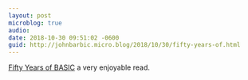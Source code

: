 ```yaml
---
layout: post
microblog: true
audio: 
date: 2018-10-30 09:51:02 -0600
guid: http://johnbarbic.micro.blog/2018/10/30/fifty-years-of.html
---
```

[Fifty Years of BASIC](http://time.com/69316/basic/) a very enjoyable read.
